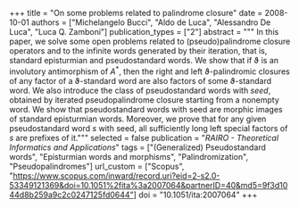 +++
title = "On some problems related to palindrome closure"
date = 2008-10-01
authors = ["Michelangelo Bucci", "Aldo de Luca", "Alessandro De Luca", "Luca Q. Zamboni"]
publication_types = ["2"]
abstract = """
In this paper, we solve some open problems related to (pseudo)palindrome closure
operators and to the infinite words generated by their iteration, that is,
standard episturmian and pseudostandard words. We show that if ϑ is an
involutory antimorphism of *A*<sup>*</sup>, then the right and left
ϑ-palindromic closures of any factor of a ϑ-standard word are also factors of
some ϑ-standard word. We also introduce the class of pseudostandard words with
*seed*, obtained by iterated pseudopalindrome closure starting from a nonempty
word. We show that pseudostandard words with seed are morphic images of standard
episturmian words. Moreover, we prove that for any given pseudostandard word *s*
with seed, all sufficiently long left special factors of *s* are prefixes of
it."""
selected = false
publication = "*RAIRO - Theoretical Informatics and Applications*"
tags = ["(Generalized) Pseudostandard words", "Episturmian words and morphisms", "Palindromization", "Pseudopalindromes"]
url_custom = ["Scopus", "https://www.scopus.com/inward/record.uri?eid=2-s2.0-53349121369&doi=10.1051%2fita%3a2007064&partnerID=40&md5=9f3d1044d8b259a9c2c0247125fd0644"]
doi = "10.1051/ita:2007064"
+++
